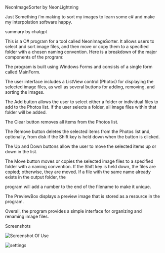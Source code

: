 NeonImageSorter by NeonLightning

Just Something i'm making to sort my images to learn some c# and make my interpolation software happy.



summary by chatgpt

This is a C# program for a tool called NeonImageSorter. It allows users to select and sort image files, and then move or copy them to a specified folder with a chosen naming convention. Here is a breakdown of the major components of the program:


The program is built using Windows Forms and consists of a single form called MainForm.

The user interface includes a ListView control (Photos) for displaying the selected image files, as well as several buttons for adding, removing, and sorting the images.

The Add button allows the user to select either a folder or individual files to add to the Photos list. If the user selects a folder, all image files within that folder will be added.

The Clear button removes all items from the Photos list.

The Remove button deletes the selected items from the Photos list and, optionally, from disk if the Shift key is held down when the button is clicked.

The Up and Down buttons allow the user to move the selected items up or down in the list.

The Move button moves or copies the selected image files to a specified folder with a naming convention. If the Shift key is held down, the files are copied; otherwise, they are moved. If a file with the same name already exists in the output folder, the 

program will add a number to the end of the filename to make it unique.

The PreviewBox displays a preview image that is stored as a resource in the program.

Overall, the program provides a simple interface for organizing and renaming image files.



Screenshots

![Screenshot Of Use](https://user-images.githubusercontent.com/2992888/222262239-a7ef3911-ca8c-4333-9b8d-9ff1c5d495e2.png)

![settings](https://user-images.githubusercontent.com/2992888/222249359-19c8b68b-fa33-4cc5-a6f5-e363282b4a8e.png)
